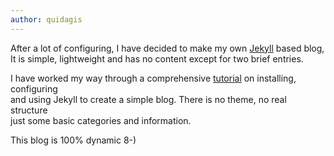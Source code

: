 ```yaml
---
author: quidagis
---
```


After a lot of configuring, I have decided to make my own 
[Jekyll](https://jekyllrb.com/) based blog,
<br>It is simple, lightweight and has no content except for two brief entries.

I have worked my way through a comprehensive [tutorial](https://jekyllrb.com/docs/step-by-step/01-setup/) 
on installing, configuring <br>and using Jekyll to create a simple blog. There is no theme, no real structure
<br>just some basic categories and information.

This blog is 100% dynamic 8-)

